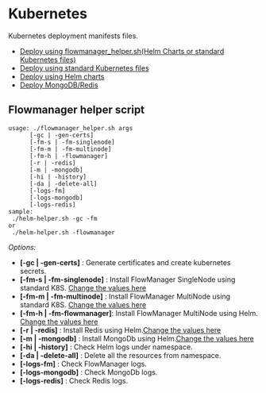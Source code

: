 # Kubernetes

Kubernetes deployment manifests files.

* [Deploy using flowmanager_helper.sh(Helm Charts or standard Kubernetes files)](/)
* [Deploy using standard Kubernetes files](standard/)
* [Deploy using Helm charts](helm/)
* [Deploy MongoDB/Redis](kubernetes/base)

## Flowmanager helper script

```shell
usage: ./flowmanager_helper.sh args
      [-gc | -gen-certs]
      [-fm-s | -fm-singlenode]
      [-fm-m | -fm-multinode]
      [-fm-h | -flowmanager]
      [-r | -redis]
      [-m | -mongodb]
      [-hi | -history]
      [-da | -delete-all]
      [-logs-fm]
      [-logs-mongodb]
      [-logs-redis]
sample:
 ./helm-helper.sh -gc -fm
or
 ./helm-helper.sh -flowmanager
```

 _Options:_

 - **[-gc | -gen-certs]**       : Generate certificates and create kubernetes secrets.
 - **[-fm-s | -fm-singlenode]** : Install FlowManager SingleNode using standard K8S. [Change the values here](standard/singlenode/)
 - **[-fm-m | -fm-multinode]**  : Install FlowManager MultiNode using standard K8S. [Change the values here](standard/multinode/)
 - **[-fm-h | -fm-flowmanager]**: Install FlowManager MultiNode using Helm. [Change the values here](helm/flowmanager.yaml)
 - **[-r | -redis]**            : Install Redis using Helm.[Change the values here](helm/redis.yaml)
 - **[-m | -mongodb]**          : Install MongoDb using Helm.[Change the values here](helm/mongodb.yaml)
 - **[-hi | -history]**         : Check Helm logs under namespace.
 - **[-da | -delete-all]**      : Delete all the resources from namespace.
 - **[-logs-fm]**               : Check FlowManager logs.
 - **[-logs-mongodb]**          : Check MongoDb logs.
 - **[-logs-redis]**            : Check Redis logs.
